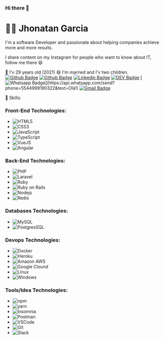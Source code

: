 ### Hi there 👋

# :man_technologist: Jhonatan Garcia

I'm a software Developer and passionate about helping companies achieve more and more results.

I share content on my Instagram for people who want to know about IT, follow me there 😄

💬 I'v 29 years old (2021)
😄 I'm married and I'v two children.
[![Github Badge](https://img.shields.io/badge/-Instagram-fff?style=flat-square&logo=Instagram&logoColor=red&link=https://www.instagram.com/jhonatangarcia.developer/)](https://www.instagram.com/jhonatangarcia.developer/)
[![Github Badge](https://img.shields.io/badge/-Github-000?style=flat-square&logo=Github&logoColor=white&link=https://github.com/JhonatanGarcia92/jhonatangarcia92)](https://github.com/JhonatanGarcia92/jhonatangarcia92)
[![Linkedin Badge](https://img.shields.io/badge/-LinkedIn-blue?style=flat-square&logo=Linkedin&logoColor=white&link=https://www.linkedin.com/in/jhonatangarcia/)](https://www.linkedin.com/in/jhonatangarcia92/)
[![DEV Badge](https://img.shields.io/badge/-DEV.to-000?style=flat-square&logo=dev.to&logoColor=white&link=https://dev.to/jhonatangarcia92)](https://dev.to/jhonatangarcia92)
[![Whatsapp Badge](https://img.shields.io/badge/-Whatsapp-4CA143?style=flat-square&labelColor=4CA143&logo=whatsapp&logoColor=white&link=https://api.whatsapp.com/send?phone=5512988344336&text=Olá!)](https://api.whatsapp.com/send?phone=5544999190322&text=Olá!)
[![Gmail Badge](https://img.shields.io/badge/-Gmail-c14438?style=flat-square&logo=Gmail&logoColor=white&link=mailto:jhonatan.henrique.garcia@gmail.com)](mailto:jhonatan.henrique.garcia@gmail.com)


🔭 Skills:

### Front-End Technologies:
- ![HTML5](https://img.shields.io/badge/-HTML5-E34F26?style=flat-square&logo=html5&logoColor=white)
- ![CSS3](https://img.shields.io/badge/-CSS3-549FDE?style=flat-square&logo=css3&logoColor=white)
- ![JavaScript](https://img.shields.io/badge/-JavaScript-F7B93E?style=flat-square&logo=javascript&logoColor=fff)
- ![TypeScript](https://img.shields.io/badge/-TypeScript-0077C6?style=flat-square&logo=typescript&logoColor=fff)
- ![VueJS](https://img.shields.io/badge/-Vue.js-4fc08d?style=flat-square&logo=vue.js&logoColor=white)
- ![Angular](https://img.shields.io/badge/-Angular-c43230?style=flat-square&logo=angular&logoColor=white)

### Back-End Technologies:
- ![PHP](https://img.shields.io/badge/-Php-609?style=flat-square&logo=php&logoColor=white)
- ![Laravel](https://img.shields.io/badge/-Laravel-ff2d20?style=flat-square&logo=laravel&logoColor=white)
- ![Ruby](https://img.shields.io/badge/-Ruby-CC342D?style=flat-square&logo=ruby&logoColor=white)
- ![Ruby on Rails](https://img.shields.io/badge/-Ruby%20on%20Rails-cc0000?style=flat-square&logo=ruby-on-rails&logoColor=white)
- ![Nodejs](https://img.shields.io/badge/-Node.js-43853d?style=flat-square&logo=Node.js&logoColor=white)
- ![Redis](https://img.shields.io/badge/-Redis-ff2d20?style=flat-square&logo=redis&logoColor=white)

### Databases Technologies:
- ![MySQL](https://img.shields.io/badge/-MySQL-00758F?style=flat-square&logo=mysql&logoColor=white)
- ![PostgresSQL](https://img.shields.io/badge/-PostgreSQL-1a0dab?style=flat-square&logo=postgresql&logoColor=white)

### Devops Technologies:
- ![Docker](https://img.shields.io/badge/-Docker-46a2f1?style=flat-square&logo=docker&logoColor=white)
- ![Heroku](https://img.shields.io/badge/-Heroku-430098?style=flat-square&logo=heroku&logoColor=white)
- ![Amazon AWS](https://img.shields.io/badge/Amazon%20Web%20Services-ec7211?style=flat-square&logo=amazon-aws&logoColor=white)
- ![Google Clound](https://img.shields.io/badge/Googe%20Cloud-1a73e8?style=flat-square&logo=google-cloud&logoColor=white)
- ![Linux](https://img.shields.io/badge/-Linux-e95420?style=flat-square&logo=linux&logoColor=white)
- ![Windows](https://img.shields.io/badge/-Windows-00ADEF?style=flat-square&logo=windows&logoColor=white)

### Tools/Idea Technologies:
- ![npm](https://img.shields.io/badge/-NPM-CB3837?style=flat-square&logo=npm&logoColor=white)
- ![yarn](https://img.shields.io/badge/-YARN-0000ff?style=flat-square&logo=yarn&logoColor=white)
- ![Insomnia](https://img.shields.io/badge/-Insomnia-5849BE?style=flat-square&logo=insomnia&logoColor=white)
- ![Postman](https://img.shields.io/badge/-Postman-FD602F?style=flat-square&logo=postman&logoColor=white)
- ![VSCode](https://img.shields.io/badge/-VSCode-0085D1?style=flat-square&logo=visual-studio-code&logoColor=white)
- ![Git](https://img.shields.io/badge/-Git-F05032?style=flat-square&logo=git&logoColor=white)
- ![Slack](https://img.shields.io/badge/-Slack-611f69?style=flat-square&logo=slack&logoColor=white)


